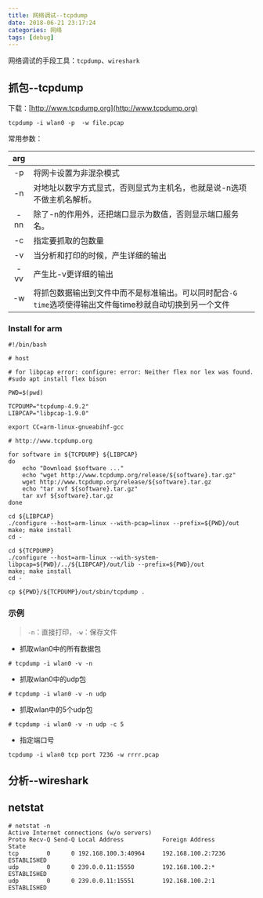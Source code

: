 ```yaml
---
title: 网络调试--tcpdump
date: 2018-06-21 23:17:24
categories: 网络
tags: [debug]
---
```


网络调试的手段工具：`tcpdump`、`wireshark`

<!--more-->


## 抓包--tcpdump

下载：[http://www.tcpdump.org](http://www.tcpdump.org)

```
tcpdump -i wlan0 -p  -w file.pcap
```
常用参数：

| arg   |       |
| :---: | :----|
| -p    |  将网卡设置为非混杂模式 |
| -n    | 对地址以数字方式显式，否则显式为主机名，也就是说-n选项不做主机名解析。|
| -nn   | 除了-n的作用外，还把端口显示为数值，否则显示端口服务名。  |
| -c    | 指定要抓取的包数量  |
| -v    | 当分析和打印的时候，产生详细的输出  |
| -vv   | 产生比-v更详细的输出   |
| -w    | 将抓包数据输出到文件中而不是标准输出。可以同时配合`-G time`选项使得输出文件每time秒就自动切换到另一个文件 |


### Install for arm

``` shell
#!/bin/bash

# host

# for libpcap error: configure: error: Neither flex nor lex was found.
#sudo apt install flex bison

PWD=$(pwd)

TCPDUMP="tcpdump-4.9.2"
LIBPCAP="libpcap-1.9.0"

export CC=arm-linux-gnueabihf-gcc

# http://www.tcpdump.org

for software in ${TCPDUMP} ${LIBPCAP}
do
	echo "Download $software ..."
	echo "wget http://www.tcpdump.org/release/${software}.tar.gz"
	wget http://www.tcpdump.org/release/${software}.tar.gz
	echo "tar xvf ${software}.tar.gz"
	tar xvf ${software}.tar.gz
done

cd ${LIBPCAP}
./configure --host=arm-linux --with-pcap=linux --prefix=${PWD}/out
make; make install
cd -

cd ${TCPDUMP}
./configure --host=arm-linux --with-system-libpcap=${PWD}/../${LIBPCAP}/out/lib --prefix=${PWD}/out
make; make install
cd -

cp ${PWD}/${TCPDUMP}/out/sbin/tcpdump .
```

### 示例

> `-n`：直接打印，`-w`：保存文件

* 抓取wlan0中的所有数据包
``` shell
# tcpdump -i wlan0 -v -n
```

* 抓取wlan0中的udp包
``` shell
# tcpdump -i wlan0 -v -n udp
```

* 抓取wlan中的5个udp包
``` shell
# tcpdump -i wlan0 -v -n udp -c 5
```

* 指定端口号
``` shell
tcpdump -i wlan0 tcp port 7236 -w rrrr.pcap
```
## 分析--wireshark


## netstat

```
# netstat -n
Active Internet connections (w/o servers)
Proto Recv-Q Send-Q Local Address           Foreign Address         State       
tcp        0      0 192.168.100.3:40964     192.168.100.2:7236      ESTABLISHED
udp        0      0 239.0.0.11:15550        192.168.100.2:*         ESTABLISHED
udp        0      0 239.0.0.11:15551        192.168.100.2:1         ESTABLISHED
```
